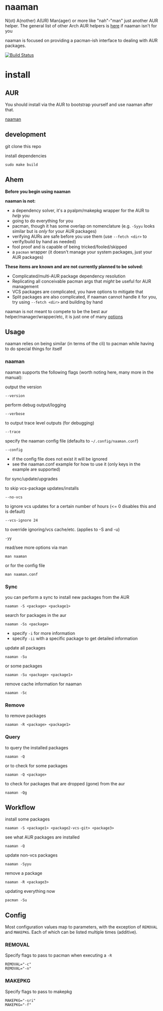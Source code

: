 naaman
===

N(ot) A(nother) A(UR) Man(ager) or more like "nah"-"man" just another AUR helper. The general list of other Arch AUR helpers is [here](https://wiki.archlinux.org/index.php/AUR_helpers) if naaman isn't for you

naaman is focused on providing a pacman-ish interface to dealing with AUR packages.

[![Build Status](https://travis-ci.org/enckse/naaman.svg?branch=master)](https://travis-ci.org/enckse/naaman)

# install

## AUR

You should install via the AUR to bootstrap yourself and use naaman after that.

[naaman](https://aur.archlinux.org/packages/naaman/)

## development

git clone this repo

install dependencies
```
sudo make build
```

## Ahem

**Before you begin using naaman**

**naaman is not:**
* a dependency solver, it's a pyalpm/makepkg wrapper for the AUR to _help_ you
* going to do everything for you
* pacman, though it has some overlap on nomenclature (e.g. `-Syyu` looks similar but is _only_ for your AUR packages)
* verifying AURs are safe before you use them (use `--fetch <dir>` to verify/build by hand as needed)
* fool proof and is capable of being tricked/fooled/skipped
* a `pacman` wrapper (it doesn't manage your system packages, just your AUR packages)

**These items are known and are not currently planned to be solved:**
* Complicated/multi-AUR package dependency resolution
* Replicating all conceivable pacman args that _might_ be useful for AUR management
* VCS packages are complicated, you have options to mitigate that
* Split packages are also complicated, if naaman cannot handle it for you, try using `--fetch <dir>` and building by hand

naaman is not meant to compete to be the best aur helper/manager/wrapper/etc, it is just one of many [options](https://wiki.archlinux.org/index.php/AUR_helpers)

## Usage

naaman relies on being similar (in terms of the cli) to pacman while having to do special things for itself

### naaman

naaman supports the following flags (worth noting here, many more in the manual):

output the version
```
--version
```

perform debug output/logging
```
--verbose
```

to output trace level outputs (for debugging)
```
--trace
```

specify the naaman config file (defaults to `~/.config/naaman.conf`)
```
--config
```
* if the config file does not exist it will be ignored
* see the naaman.conf example for how to use it (only keys in the example are supported)

for sync/update/upgrades

to skip vcs-package updates/installs
```
--no-vcs
```

to ignore vcs updates for a certain number of hours (<= 0 disables this and is default)
```
--vcs-ignore 24
```

to override ignoring/vcs cache/etc. (applies to -S and -u)
```
-yy
```

read/see more options via man
```
man naaman
```

or for the config file
```
man naaman.conf
```

### Sync

you can perform a sync to install new packages from the AUR
```
naaman -S <package> <package1>
```

search for packages in the aur
```
naaman -Ss <package>
```
* specify `-i` for more information
* specify `-ii` with a specific package to get detailed information

update all packages
```
naaman -Su
```

or some packages
```
naaman -Su <package> <package1>
```

remove cache information for naaman
```
naaman -Sc
```

### Remove

to remove packages
```
naaman -R <package> <package1>
```

### Query

to query the installed packages
```
naaman -Q
```

or to check for some packages
```
naaman -Q <package>
```

to check for packages that are dropped (gone) from the aur
```
naaman -Qg
```

## Workflow

install some packages
```
naaman -S <package1> <package2-vcs-git> <package3>
```

see what AUR packages are installed
```
naaman -Q
```

update non-vcs packages
```
naaman -Syyu
```

remove a package
```
naaman -R <package3>
```

updating everything now
```
pacman -Su
```

## Config

Most configuration values map to parameters, with the exception of `REMOVAL` and `MAKEPKG`. Each of which can be listed multiple times (additive).

### REMOVAL

Specify flags to pass to pacman when executing a `-R`
```
REMOVAL="-c"
REMOVAL="-n"
```

### MAKEPKG

Specify flags to pass to makepkg
```
MAKEPKG="-sri"
MAKEPKG="-f"
```
